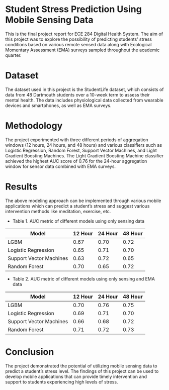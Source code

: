 # Student Stress Prediction Using Mobile Sensing Data
This is the final project report for ECE 284 Digital Health System. The aim of this project was to explore the possibility of predicting students’ stress conditions based on various remote sensed data along with Ecological Momentary Assessment (EMA) surveys sampled throughout the academic quarter.

# Dataset
The dataset used in this project is the StudentLife dataset, which consists of data from 48 Dartmouth students over a 10-week term to assess their mental health. The data includes physiological data collected from wearable devices and smartphones, as well as EMA surveys.

# Methodology
The project experimented with three different periods of aggregation windows (12 hours, 24 hours, and 48 hours) and various classifiers such as Logistic Regression, Random Forest, Support Vector Machines, and Light Gradient Boosting Machines. The Light Gradient Boosting Machine classifier achieved the highest AUC score of 0.76 for the 24-hour aggregation window for sensor data combined with EMA surveys.

# Results
The above modeling approach can be implemented through various mobile applications which can predict a student’s stress and suggest various intervention methods like meditation, exercise, etc.


* Table 1. AUC metric of different models using only sensing data

| Model                  | 12 Hour | 24 Hour | 48 Hour |
|------------------------|--------|---------|---------|
| LGBM                   | 0.67   | 0.70    | 0.72    |
| Logistic Regression | 0.65   | 0.71    | 0.70    |
| Support Vector Machines | 0.63  | 0.72    | 0.65    |
| Random Forest        | 0.70   | 0.65    | 0.72    |

* Table 2. AUC metric of different models using only sensing and EMA data

| Model                  | 12 Hour | 24 Hour | 48 Hour |
|------------------------|--------|---------|---------|
| LGBM                   | 0.70   | 0.76    | 0.75    |
| Logistic Regression | 0.69   | 0.71    | 0.70    |
| Support Vector Machines | 0.66  | 0.68    | 0.72    |
| Random Forest        | 0.71   | 0.72    | 0.73    |

# Conclusion
The project demonstrated the potential of utilizing mobile sensing data to predict a student’s stress level. The findings of this project can be used to develop mobile applications that can provide timely intervention and support to students experiencing high levels of stress.
